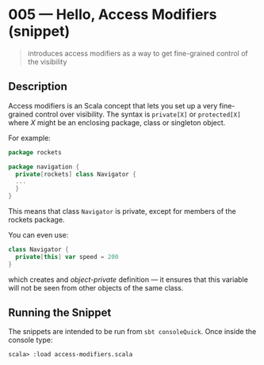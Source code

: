 # 005 &mdash; Hello, Access Modifiers (snippet)
> introduces access modifiers as a way to get fine-grained control of the visibility

## Description
Access modifiers is an Scala concept that lets you set up a very fine-grained control over visibility. The syntax is `private[X]` or `protected[X]` where *X* might be an enclosing package, class or singleton object.

For example:
```scala
package rockets

package navigation {
  private[rockets] class Navigator {
  ...
  }
}
```

This means that class `Navigator` is private, except for members of the rockets package. 

You can even use:
```scala
class Navigator { 
  private[this] var speed = 200
}
```

which creates and *object-private* definition &mdash; it ensures that this variable will not be seen from other objects of the same class.


## Running the Snippet
The snippets are intended to be run from `sbt consoleQuick`. Once inside the console type:
```
scala> :load access-modifiers.scala
```